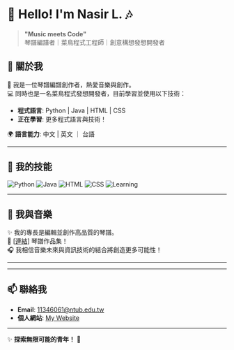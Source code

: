 # 🎹 Hello! I'm Nasir L. 🎶

> **"Music meets Code"**  
> 琴譜編譜者｜菜鳥程式工程師｜創意構想發想開發者

## 🌟 關於我
🎼 我是一位琴譜編譜創作者，熱愛音樂與創作。  
💻 同時也是一名菜鳥程式發想開發者，目前學習並使用以下技術：  
- **程式語言**: Python | Java | HTML | CSS  
- **正在學習**: 更多程式語言與技術！

🌍 **語言能力**: 中文 | 英文 ｜ 台語 

---

## 🔧 我的技能
![Python](https://img.shields.io/badge/-Python-3776AB?logo=python&logoColor=white)
![Java](https://img.shields.io/badge/-Java-007396?logo=java&logoColor=white)
![HTML](https://img.shields.io/badge/-HTML-E34F26?logo=html5&logoColor=white)
![CSS](https://img.shields.io/badge/-CSS-1572B6?logo=css3&logoColor=white)
![Learning](https://img.shields.io/badge/-Learning_Always-brightgreen)

---

## 🎵 我與音樂
✨ 我的專長是編輯並創作高品質的琴譜。  
📖 [[連結](https://www.youtube.com/channel/UCqw0d4nonjhxN5laLTItqbg)] 琴譜作品集！  
🎧 我相信音樂未來與資訊技術的結合將創造更多可能性！

---
---

## 📫 聯絡我
- **Email**: 11346061@ntub.edu.tw  
- **個人網站**: [My Website](https://nasir1014.github.io)  

---

✨ **探索無限可能的青年！** 🎵
